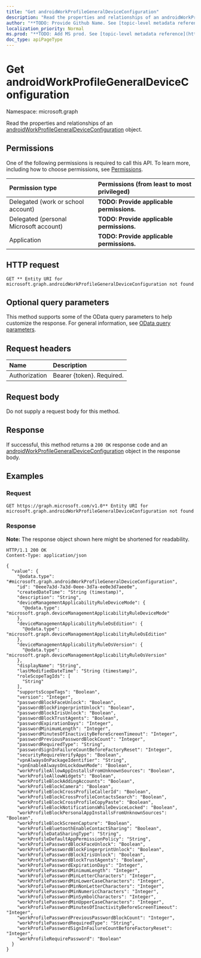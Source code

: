 ```yaml
---
title: "Get androidWorkProfileGeneralDeviceConfiguration"
description: "Read the properties and relationships of an androidWorkProfileGeneralDeviceConfiguration object."
author: "**TODO: Provide Github Name. See [topic-level metadata reference](https://msgo.azurewebsites.net/add/document/guidelines/metadata.html#topic-level-metadata)**"
localization_priority: Normal
ms.prod: "**TODO: Add MS prod. See [topic-level metadata reference](https://msgo.azurewebsites.net/add/document/guidelines/metadata.html#topic-level-metadata)**"
doc_type: apiPageType
---
```


# Get androidWorkProfileGeneralDeviceConfiguration
Namespace: microsoft.graph



Read the properties and relationships of an [androidWorkProfileGeneralDeviceConfiguration](../resources/androidworkprofilegeneraldeviceconfiguration.md) object.

## Permissions
One of the following permissions is required to call this API. To learn more, including how to choose permissions, see [Permissions](/graph/permissions-reference).

|Permission type|Permissions (from least to most privileged)|
|:---|:---|
|Delegated (work or school account)|**TODO: Provide applicable permissions.**|
|Delegated (personal Microsoft account)|**TODO: Provide applicable permissions.**|
|Application|**TODO: Provide applicable permissions.**|

## HTTP request

<!-- {
  "blockType": "ignored"
}
-->
``` http
GET ** Entity URI for microsoft.graph.androidWorkProfileGeneralDeviceConfiguration not found
```

## Optional query parameters
This method supports some of the OData query parameters to help customize the response. For general information, see [OData query parameters](/graph/query-parameters).

## Request headers
|Name|Description|
|:---|:---|
|Authorization|Bearer {token}. Required.|

## Request body
Do not supply a request body for this method.

## Response

If successful, this method returns a `200 OK` response code and an [androidWorkProfileGeneralDeviceConfiguration](../resources/androidworkprofilegeneraldeviceconfiguration.md) object in the response body.

## Examples

### Request
<!-- {
  "blockType": "request",
  "name": "get_androidworkprofilegeneraldeviceconfiguration"
}
-->
``` http
GET https://graph.microsoft.com/v1.0** Entity URI for microsoft.graph.androidWorkProfileGeneralDeviceConfiguration not found
```


### Response
**Note:** The response object shown here might be shortened for readability.
<!-- {
  "blockType": "response",
  "truncated": true,
  "@odata.type": "microsoft.graph.androidWorkProfileGeneralDeviceConfiguration"
}
-->
``` http
HTTP/1.1 200 OK
Content-Type: application/json

{
  "value": {
    "@odata.type": "#microsoft.graph.androidWorkProfileGeneralDeviceConfiguration",
    "id": "0eee7a3d-7a3d-0eee-3d7a-ee0e3d7aee0e",
    "createdDateTime": "String (timestamp)",
    "description": "String",
    "deviceManagementApplicabilityRuleDeviceMode": {
      "@odata.type": "microsoft.graph.deviceManagementApplicabilityRuleDeviceMode"
    },
    "deviceManagementApplicabilityRuleOsEdition": {
      "@odata.type": "microsoft.graph.deviceManagementApplicabilityRuleOsEdition"
    },
    "deviceManagementApplicabilityRuleOsVersion": {
      "@odata.type": "microsoft.graph.deviceManagementApplicabilityRuleOsVersion"
    },
    "displayName": "String",
    "lastModifiedDateTime": "String (timestamp)",
    "roleScopeTagIds": [
      "String"
    ],
    "supportsScopeTags": "Boolean",
    "version": "Integer",
    "passwordBlockFaceUnlock": "Boolean",
    "passwordBlockFingerprintUnlock": "Boolean",
    "passwordBlockIrisUnlock": "Boolean",
    "passwordBlockTrustAgents": "Boolean",
    "passwordExpirationDays": "Integer",
    "passwordMinimumLength": "Integer",
    "passwordMinutesOfInactivityBeforeScreenTimeout": "Integer",
    "passwordPreviousPasswordBlockCount": "Integer",
    "passwordRequiredType": "String",
    "passwordSignInFailureCountBeforeFactoryReset": "Integer",
    "securityRequireVerifyApps": "Boolean",
    "vpnAlwaysOnPackageIdentifier": "String",
    "vpnEnableAlwaysOnLockdownMode": "Boolean",
    "workProfileAllowAppInstallsFromUnknownSources": "Boolean",
    "workProfileAllowWidgets": "Boolean",
    "workProfileBlockAddingAccounts": "Boolean",
    "workProfileBlockCamera": "Boolean",
    "workProfileBlockCrossProfileCallerId": "Boolean",
    "workProfileBlockCrossProfileContactsSearch": "Boolean",
    "workProfileBlockCrossProfileCopyPaste": "Boolean",
    "workProfileBlockNotificationsWhileDeviceLocked": "Boolean",
    "workProfileBlockPersonalAppInstallsFromUnknownSources": "Boolean",
    "workProfileBlockScreenCapture": "Boolean",
    "workProfileBluetoothEnableContactSharing": "Boolean",
    "workProfileDataSharingType": "String",
    "workProfileDefaultAppPermissionPolicy": "String",
    "workProfilePasswordBlockFaceUnlock": "Boolean",
    "workProfilePasswordBlockFingerprintUnlock": "Boolean",
    "workProfilePasswordBlockIrisUnlock": "Boolean",
    "workProfilePasswordBlockTrustAgents": "Boolean",
    "workProfilePasswordExpirationDays": "Integer",
    "workProfilePasswordMinimumLength": "Integer",
    "workProfilePasswordMinLetterCharacters": "Integer",
    "workProfilePasswordMinLowerCaseCharacters": "Integer",
    "workProfilePasswordMinNonLetterCharacters": "Integer",
    "workProfilePasswordMinNumericCharacters": "Integer",
    "workProfilePasswordMinSymbolCharacters": "Integer",
    "workProfilePasswordMinUpperCaseCharacters": "Integer",
    "workProfilePasswordMinutesOfInactivityBeforeScreenTimeout": "Integer",
    "workProfilePasswordPreviousPasswordBlockCount": "Integer",
    "workProfilePasswordRequiredType": "String",
    "workProfilePasswordSignInFailureCountBeforeFactoryReset": "Integer",
    "workProfileRequirePassword": "Boolean"
  }
}
```

